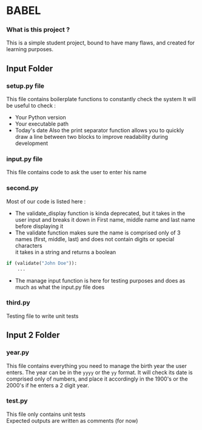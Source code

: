 # BABEL

### What is this project ?
This is a simple student project, bound to have many flaws, and created for learning purposes.

## Input Folder

### setup.py file

This file contains boilerplate functions to constantly check the system
It will be useful to check :
- Your Python version
- Your executable path
- Today's date
Also the print separator function allows you to quickly draw a line between two blocks to improve readability during development

### input.py file

This file contains code to ask the user to enter his name

### second.py

Most of our code is listed here :
- The validate_display function is kinda deprecated, but it takes in the user input and breaks it down in First name, middle name and last name before displaying it
- The validate function makes sure the name is comprised only of 3 names (first, middle, last) and does not contain digits or special characters  
it takes in a string and returns a boolean
```python
if (validate("John Doe")):
    ...
```
- The manage input function is here for testing purposes and does as much as what the input.py file does

### third.py

Testing file to write unit tests

## Input 2 Folder

### year.py

This file contains everything you need to manage the birth year the user enters.
The year can be in the `yyyy` or the `yy` format.
It will check its date is comprised only of numbers, and place it accordingly in the 1900's or the 2000's if he enters a 2 digit year.

### test.py

This file only contains unit tests  
Expected outputs are written as comments (for now)